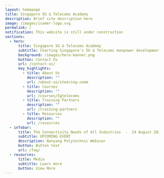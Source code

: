 ```yaml
---
layout: homepage
title: Singapore 5G & Telecoms Academy
description: Brief site description here
image: /images/isomer-logo.svg
permalink: /
notification: This website is still under construction
sections:
  - hero:
      title: Singapore 5G & Telecoms Academy
      subtitle: Charting Singapore's 5G & Telecoms manpower development with you
      background: /images/hero-banner.png
      button: Contact Us
      url: /contact-us/
      key_highlights:
        - title: About Us
          description: ""
          url: /about-us/steering-comm
        - title: Courses
          description: ""
          url: /courses/5gtelecoms
        - title: Training Partners
          description: ""
          url: /training-partners
        - title: Resources
          description: ""
          url: /resources
  - infobar:
      title: The Connectivity Needs of All Industries  -  24 August 2021
      subtitle: UPCOMING EVENT
      description: Nanyang Polytechnic Webinar
      button: Button text
      url: /faq/
  - resources:
      title: Media
      subtitle: Learn more
      button: View More
---
```

